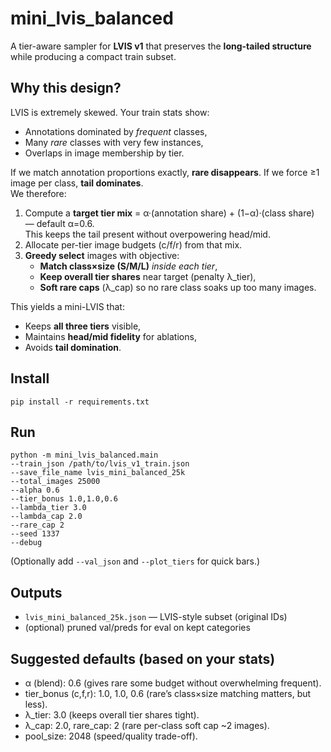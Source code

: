 # mini_lvis_balanced

A tier-aware sampler for **LVIS v1** that preserves the **long-tailed structure** while producing a compact train subset.

## Why this design?

LVIS is extremely skewed. Your train stats show:
- Annotations dominated by *frequent* classes,
- Many *rare* classes with very few instances,
- Overlaps in image membership by tier.

If we match annotation proportions exactly, **rare disappears**. If we force ≥1 image per class, **tail dominates**.  
We therefore:
1) Compute a **target tier mix** = α·(annotation share) + (1−α)·(class share) — default α=0.6.  
   This keeps the tail present without overpowering head/mid.
2) Allocate per-tier image budgets (c/f/r) from that mix.
3) **Greedy select** images with objective:
   - **Match class×size (S/M/L)** *inside each tier*,
   - **Keep overall tier shares** near target (penalty λ_tier),
   - **Soft rare caps** (λ_cap) so no rare class soaks up too many images.

This yields a mini-LVIS that:
- Keeps **all three tiers** visible,
- Maintains **head/mid fidelity** for ablations,
- Avoids **tail domination**.

## Install
`pip install -r requirements.txt`

## Run
```
python -m mini_lvis_balanced.main
--train_json /path/to/lvis_v1_train.json
--save_file_name lvis_mini_balanced_25k
--total_images 25000
--alpha 0.6
--tier_bonus 1.0,1.0,0.6
--lambda_tier 3.0
--lambda_cap 2.0
--rare_cap 2
--seed 1337
--debug
```
(Optionally add `--val_json` and `--plot_tiers` for quick bars.)

## Outputs
- `lvis_mini_balanced_25k.json` — LVIS-style subset (original IDs)
- (optional) pruned val/preds for eval on kept categories

## Suggested defaults (based on your stats)

* α (blend): 0.6 (gives rare some budget without overwhelming frequent).
* tier_bonus (c,f,r): 1.0, 1.0, 0.6 (rare’s class×size matching matters, but less).
* λ_tier: 3.0 (keeps overall tier shares tight).
* λ_cap: 2.0, rare_cap: 2 (rare per-class soft cap ~2 images).
* pool_size: 2048 (speed/quality trade-off).
